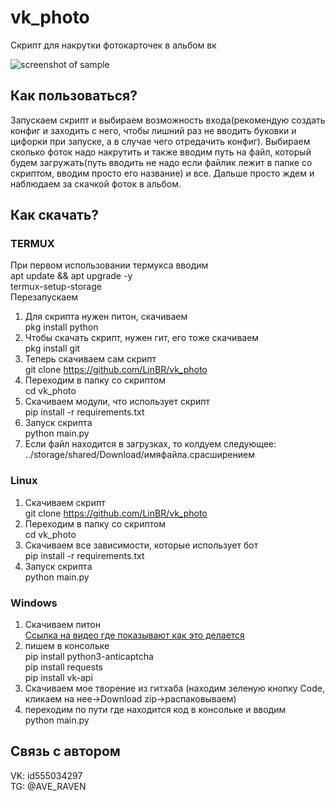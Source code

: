 # vk_photo
Скрипт для накрутки фотокарточек в альбом вк  

![screenshot of sample](https://sun9-78.userapi.com/impg/3fFqGVqtcWoOssZsWX7Pu2E0dKqY96dCyMBdEA/3VZiTrYm28I.jpg?size=630x407&quality=96&sign=332158e957417ca1f68a117ec7190a2e&type=album)  
## Как пользоваться?
Запускаем скрипт и выбираем возможность входа(рекомендую создать конфиг и заходить с него, чтобы лишний раз не вводить буковки и цифорки при запуске, а в случае чего отредачить конфиг). Выбираем сколько фоток надо накрутить и также вводим путь на файл, который будем загружать(путь вводить не надо если файлик лежит в папке со скриптом, вводим просто его название) и все. Дальше просто ждем и наблюдаем за скачкой фоток в альбом.  
## Как скачать?
### TERMUX
При первом использовании термукса вводим  
apt update && apt upgrade -y  
termux-setup-storage  
Перезапускаем  
1. Для скрипта нужен питон, скачиваем  
pkg install python 
2. Чтобы скачать скрипт, нужен гит, его тоже скачиваем  
pkg install git
3. Теперь скачиваем сам скрипт  
git clone https://github.com/LinBR/vk_photo  
4. Переходим в папку со скриптом  
cd vk_photo
5. Скачиваем модули, что использует скрипт  
pip install -r requirements.txt
6. Запуск скрипта  
python main.py  
7. Если файл находится в загрузках, то колдуем следующее:  
../storage/shared/Download/имяфайла.срасширением
### Linux
1. Скачиваем скрипт  
git clone https://github.com/LinBR/vk_photo
3. Переходим в папку со скриптом  
cd vk_photo
4. Скачиваем все зависимости, которые использует бот  
pip install -r requirements.txt
5. Запуск скрипта  
python main.py
### Windows
1. Скачиваем питон  
[Ссылка на видео где показывают как это делается](https://www.youtube.com/watch?v=swZA4EJnsG0&ab_channel=MRSpace)
2. пишем в консольке  
pip install python3-anticaptcha   
pip install requests  
pip install vk-api  
3. Скачиваем мое творение из гитхаба (находим зеленую кнопку Code, кликаем на нее->Download zip->распаковываем)
4. переходим по пути где находится код в консольке и вводим  
python main.py  
## Связь с автором 
VK: id555034297  
TG: @AVE_RAVEN  
